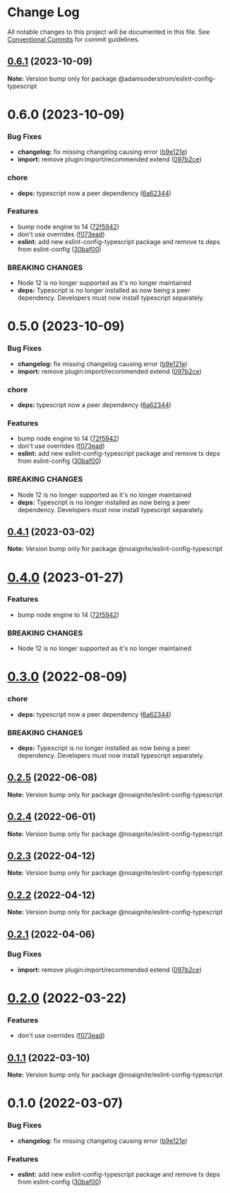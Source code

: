 # Change Log

All notable changes to this project will be documented in this file.
See [Conventional Commits](https://conventionalcommits.org) for commit guidelines.

## [0.6.1](https://github.com/noaignite/accelerator/compare/@adamsoderstrom/eslint-config-typescript@0.6.0...@adamsoderstrom/eslint-config-typescript@0.6.1) (2023-10-09)

**Note:** Version bump only for package @adamsoderstrom/eslint-config-typescript





# 0.6.0 (2023-10-09)


### Bug Fixes

* **changelog:** fix missing changelog causing error ([b9e121e](https://github.com/noaignite/accelerator/commit/b9e121e0e17189a693e08e42186fd98b247b36d7))
* **import:** remove plugin:import/recommended extend ([097b2ce](https://github.com/noaignite/accelerator/commit/097b2cebb504c2c05a3b678d54b4ecea9938273a))


### chore

* **deps:** typescript now a peer dependency ([6a62344](https://github.com/noaignite/accelerator/commit/6a62344e7fc8134d35adc917c86a21a4f2f9b685))


### Features

* bump node engine to 14 ([72f5942](https://github.com/noaignite/accelerator/commit/72f594247b275a60b45890efc06d43c1241c6b24))
* don't use overrides ([f073ead](https://github.com/noaignite/accelerator/commit/f073ead3523d9213b5e54d547b36a012ebdd390c))
* **eslint:** add new eslint-config-typescript package and remove ts deps from eslint-config ([30baf00](https://github.com/noaignite/accelerator/commit/30baf002a0b9fdb8a5f6cb4b6abf2d578aeab991))


### BREAKING CHANGES

* Node 12 is no longer supported as it's no longer maintained
* **deps:** Typescript is no longer installed as now being a peer dependency. Developers must
now install typescript separately.





# 0.5.0 (2023-10-09)


### Bug Fixes

* **changelog:** fix missing changelog causing error ([b9e121e](https://github.com/noaignite/accelerator/commit/b9e121e0e17189a693e08e42186fd98b247b36d7))
* **import:** remove plugin:import/recommended extend ([097b2ce](https://github.com/noaignite/accelerator/commit/097b2cebb504c2c05a3b678d54b4ecea9938273a))


### chore

* **deps:** typescript now a peer dependency ([6a62344](https://github.com/noaignite/accelerator/commit/6a62344e7fc8134d35adc917c86a21a4f2f9b685))


### Features

* bump node engine to 14 ([72f5942](https://github.com/noaignite/accelerator/commit/72f594247b275a60b45890efc06d43c1241c6b24))
* don't use overrides ([f073ead](https://github.com/noaignite/accelerator/commit/f073ead3523d9213b5e54d547b36a012ebdd390c))
* **eslint:** add new eslint-config-typescript package and remove ts deps from eslint-config ([30baf00](https://github.com/noaignite/accelerator/commit/30baf002a0b9fdb8a5f6cb4b6abf2d578aeab991))


### BREAKING CHANGES

* Node 12 is no longer supported as it's no longer maintained
* **deps:** Typescript is no longer installed as now being a peer dependency. Developers must
now install typescript separately.





## [0.4.1](https://github.com/noaignite/accelerator/compare/@noaignite/eslint-config-typescript@0.4.0...@noaignite/eslint-config-typescript@0.4.1) (2023-03-02)

**Note:** Version bump only for package @noaignite/eslint-config-typescript





# [0.4.0](https://github.com/noaignite/accelerator/compare/@noaignite/eslint-config-typescript@0.3.0...@noaignite/eslint-config-typescript@0.4.0) (2023-01-27)


### Features

* bump node engine to 14 ([72f5942](https://github.com/noaignite/accelerator/commit/72f594247b275a60b45890efc06d43c1241c6b24))


### BREAKING CHANGES

* Node 12 is no longer supported as it's no longer maintained





# [0.3.0](https://github.com/noaignite/accelerator/compare/@noaignite/eslint-config-typescript@0.2.5...@noaignite/eslint-config-typescript@0.3.0) (2022-08-09)


### chore

* **deps:** typescript now a peer dependency ([6a62344](https://github.com/noaignite/accelerator/commit/6a62344e7fc8134d35adc917c86a21a4f2f9b685))


### BREAKING CHANGES

* **deps:** Typescript is no longer installed as now being a peer dependency. Developers must
now install typescript separately.





## [0.2.5](https://github.com/noaignite/accelerator/compare/@noaignite/eslint-config-typescript@0.2.4...@noaignite/eslint-config-typescript@0.2.5) (2022-06-08)

**Note:** Version bump only for package @noaignite/eslint-config-typescript





## [0.2.4](https://github.com/noaignite/accelerator/compare/@noaignite/eslint-config-typescript@0.2.2...@noaignite/eslint-config-typescript@0.2.4) (2022-06-01)

**Note:** Version bump only for package @noaignite/eslint-config-typescript





## [0.2.3](https://github.com/noaignite/accelerator/compare/@noaignite/eslint-config-typescript@0.2.2...@noaignite/eslint-config-typescript@0.2.3) (2022-04-12)

**Note:** Version bump only for package @noaignite/eslint-config-typescript





## [0.2.2](https://github.com/noaignite/accelerator/compare/@noaignite/eslint-config-typescript@0.2.1...@noaignite/eslint-config-typescript@0.2.2) (2022-04-12)

**Note:** Version bump only for package @noaignite/eslint-config-typescript





## [0.2.1](https://github.com/noaignite/accelerator/compare/@noaignite/eslint-config-typescript@0.2.0...@noaignite/eslint-config-typescript@0.2.1) (2022-04-06)


### Bug Fixes

* **import:** remove plugin:import/recommended extend ([097b2ce](https://github.com/noaignite/accelerator/commit/097b2cebb504c2c05a3b678d54b4ecea9938273a))





# [0.2.0](https://github.com/noaignite/accelerator/compare/@noaignite/eslint-config-typescript@0.1.1...@noaignite/eslint-config-typescript@0.2.0) (2022-03-22)


### Features

* don't use overrides ([f073ead](https://github.com/noaignite/accelerator/commit/f073ead3523d9213b5e54d547b36a012ebdd390c))





## [0.1.1](https://github.com/noaignite/accelerator/compare/@noaignite/eslint-config-typescript@0.1.0...@noaignite/eslint-config-typescript@0.1.1) (2022-03-10)

**Note:** Version bump only for package @noaignite/eslint-config-typescript





# 0.1.0 (2022-03-07)


### Bug Fixes

* **changelog:** fix missing changelog causing error ([b9e121e](https://github.com/noaignite/accelerator/commit/b9e121e0e17189a693e08e42186fd98b247b36d7))


### Features

* **eslint:** add new eslint-config-typescript package and remove ts deps from eslint-config ([30baf00](https://github.com/noaignite/accelerator/commit/30baf002a0b9fdb8a5f6cb4b6abf2d578aeab991))

